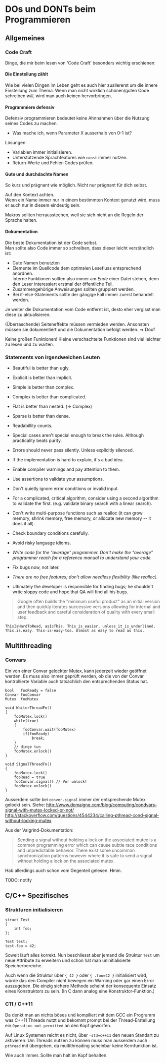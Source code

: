 DOs und DONTs beim Programmieren
================================

## Allgemeines

### Code Craft

Dinge, die mir beim lesen von 'Code Craft' besonders wichtig erschienen:

#### Die Einstellung zählt
Wie bei vielen Dingen im Leben geht es auch hier zuallererst
um die innere Einstellung zum Thema. Wenn man nicht wirklich schönen/guten
Code schreiben *will*, wird man auch keinen hervorbringen.

#### Programmiere defensiv

Defensiv programmieren bedeutet keine Ahnnahmen
über die Nutzung seines Codes zu machen.

- Was mache ich, wenn Parameter X ausserhalb von 0-1 ist?


Lösungen:

- Variablen immer initialisieren.
- Unterstützende Sprachfeatures wie `const` immer nutzen.
- Return-Werte und Fehler-Codes prüfen.


#### Gute und durchdachte Namen

So kurz und prägnant wie möglich. Nicht nur prägnant für dich selbst.

Auf den Kontext achten.  
Wenn ein Name immer nur in einem bestimmten Kontext genutzt wird,
muss er auch nur in diesem eindeutig sein.

Makros sollten herrausstechen,
weil sie sich nicht an die Regeln der Sprache halten.


#### Dokumentation

Die beste Dokumentation ist der Code selbst.  
Man sollte also Code immer so schreiben, dass dieser leicht verständlich ist:

- Gute Namen benutzten
- Elemente im Quellcode dem optimalen Lesefluss entsprechend anordnen.  
  Interne Funktionen sollten also immer am *Ende* einer Datei stehen,
  denn den Leser interessiert erstmal der öffentliche Teil.
- Zusammengehörige Anweisungen sollten gruppiert werden.
- Bei if-else-Statements sollte der gängige Fall immer zuerst behandelt werden.

Je weiter die Dokumentation vom Code entfernt ist,
desto eher vergisst man diese zu aktualisieren.

(Überraschende) Seiteneffekte müssen vermieden werden.
Ansonsten müssen sie dokumentiert und die Dokumentation befolgt werden. => Doof

Keine großen Funktionen!
Kleine verschachtelte Funktionen sind viel leichter zu lesen und zu warten.


### Statements von irgendwelchen Leuten

- Beautiful is better than ugly.
- Explicit is better than implicit.
- Simple is better than complex.
- Complex is better than complicated.
- Flat is better than nested. (=> Complex)
- Sparse is better than dense.
- Readabillity counts.
- Special cases aren't special enough to break the rules.
  Although practicality beats purity.
- Errors should never pass silently.
  Unless explicitly silenced.
- If the implementation is hard to explain, it's a bad idea.

- Enable compiler warnings and pay attention to them.
- Use assertions to validate your assumptions.
- Don't quietly ignore error conditions or invalid input.
- For a complicated, critical algorithm, consider using a second algorithm to validate the first. (e.g. validate binary search with a linear search).
- Don't write multi-purpose functions such as realloc (it can grow memory, shrink memory, free memory, or allocate new memory -- it does it all).
- Check boundary conditions carefully.
- Avoid risky language idioms.
- *Write code for the "average" programmer. Don't make the "average" programmer reach for a reference manual to understand your code.*
- Fix bugs now, not later.
- *There are no free features; don't allow needless flexibility (like realloc).*
- Ultimately the developer is responsible for finding bugs; he shouldn't write sloppy code and hope that QA will find all his bugs. 

> Google often builds the "minimum useful product" as an initial version and then quickly iterates successive versions allowing for internal and user feedback and careful consideration of quality with every small step.

    ThisIsHardToRead, asIsThis. This_is_easier, unless_it_is_underlined. This.is.easy. This-is-easy-too. Almost as easy to read as this.


## Multithreading

### Convars

Ein von einer Convar gelockter Mutex, kann jederzeit wieder geöffnet werden.
Es muss also immer geprüft werden, ob die von der Convar
kontrollierte Variable auch tatsächlich den entsprechenden Status hat.

    bool   fooReady = false
    Convar fooConvar
    Mutex  fooMutex

    void WaiterThreadFn()
    {
        fooMutex.lock()
        while(true)
        {
            fooConvar.wait(fooMutex)
            if(fooReady)
                break;
        }
        // dinge tun
        fooMutex.unlock()
    }

    void SignalThreadFn()
    {
        fooMutex.lock()
        fooRead = true
        fooConvar.signal() // Vor unlock!
        fooMutex.unlock()
    }

Ausserdem sollte bei `conver.signal` immer der entsprechende Mutex gelockt sein.
Siehe:
http://www.domaigne.com/blog/computing/condvars-signal-with-mutex-locked-or-not/
http://stackoverflow.com/questions/4544234/calling-pthread-cond-signal-without-locking-mutex

Aus der Valgrind-Dokumentation:
> Sending a signal without holding a lock on the associated mutex is a common
> programming error which can cause subtle race conditions and unpredictable behavior.
> There exist some uncommon synchronization patterns however
> where it is safe to send a signal without holding a lock on the associated mutex.

Hab allerdings auch schon vom Gegenteil gelesen. Hmm.

TODO: notify


## C/C++ Spezifisches

### Strukturen initialisieren
    struct Test
    {
        int foo;
    };

    Test test;
    test.foo = 42;

Soweit läuft alles korrekt.
Nun beschliesst aber jemand die Struktur `Test` um neue Attribute zu erweitern
und schon hat man uninitialisierte Speicherbereiche.

Auch wenn die Struktur über `{ 42 }` oder `{ .foo=42 }` initialisiert wird,
würde das den Compiler nicht bewegen ein Warning oder gar einen Error auszugeben.
Die einzig sichere Methode scheint der konsequente Einsatz eines Konstruktors zu sein.
(In C dann analog eine Konstruktor-Funktion.)


### C11 / C++11

Da denkt man an nichts böses und kompiliert mit dem GCC ein Programm was
C++11 Threads nutzt und bekommt prompt bei der Thread-Erstellung ein
`Operation not permitted` an den Kopf geworfen.

Auf Linux Systemen reicht es nicht, über `-std=c++11` den neuen Standart
zu aktivieren. Um Threads nutzen zu können muss man ausserdem auch `-pthread`
mit übergeben, da multithreading scheinbar keine Kernfunktion ist.

Wie auch immer. Sollte man halt im Kopf behalten.
